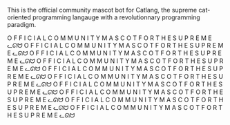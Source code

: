 This is the official community mascot bot for Catlang, the supreme cat-oriented programming langauge with a revolutionnary programming paradigm.

O F F I C I A L   C O M M U N I T Y   M A S C O T   F O R   T H E   S U P R E M E   ᓚᘏᗢ
O F F I C I A L   C O M M U N I T Y   M A S C O T   F O R   T H E   S U P R E M E   ᓚᘏᗢ
O F F I C I A L   C O M M U N I T Y   M A S C O T   F O R   T H E   S U P R E M E   ᓚᘏᗢ
O F F I C I A L   C O M M U N I T Y   M A S C O T   F O R   T H E   S U P R E M E   ᓚᘏᗢ
O F F I C I A L   C O M M U N I T Y   M A S C O T   F O R   T H E   S U P R E M E   ᓚᘏᗢ
O F F I C I A L   C O M M U N I T Y   M A S C O T   F O R   T H E   S U P R E M E   ᓚᘏᗢ
O F F I C I A L   C O M M U N I T Y   M A S C O T   F O R   T H E   S U P R E M E   ᓚᘏᗢ
O F F I C I A L   C O M M U N I T Y   M A S C O T   F O R   T H E   S U P R E M E   ᓚᘏᗢ
O F F I C I A L   C O M M U N I T Y   M A S C O T   F O R   T H E   S U P R E M E   ᓚᘏᗢ
O F F I C I A L   C O M M U N I T Y   M A S C O T   F O R   T H E   S U P R E M E   ᓚᘏᗢ
